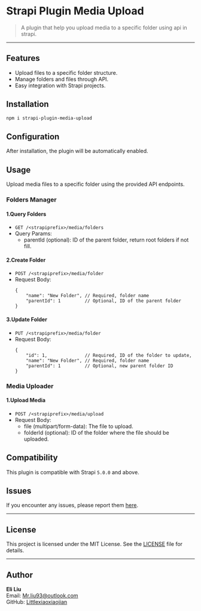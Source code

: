# Strapi Plugin Media Upload

> A plugin that help you upload media to a specific folder using api in strapi.

---

## Features

- Upload files to a specific folder structure.
- Manage folders and files through API.
- Easy integration with Strapi projects.

## Installation
```bash
npm i strapi-plugin-media-upload
```

## Configuration
After installation, the plugin will be automatically enabled.

## Usage

Upload media files to a specific folder using the provided API endpoints.

### Folders Manager
#### 1.Query Folders
   - `GET /<strapiprefix>/media/folders`
   - Query Params: 
     - parentId (optional): ID of the parent folder, return root folders if not fill.
#### 2.Create Folder
   - `POST /<strapiprefix>/media/folder`
   - Request Body: 
        ```
        {
            "name": "New Folder", // Required, folder name
            "parentId": 1         // Optional, ID of the parent folder
        }
        ```
#### 3.Update Folder
   - `PUT /<strapiprefix>/media/folder`
   - Request Body: 
        ```
        {
            "id": 1,              // Required, ID of the folder to update,
            "name": "New Folder", // Required, folder name
            "parentId": 1         // Optional, new parent folder ID
        }
        ```

### Media Uploader
#### 1.Upload Media
   - `POST /<strapiprefix>/media/upload`
   - Request Body:
     - file (multipart/form-data): The file to upload.
     - folderId (optional): ID of the folder where the file should be uploaded.

## Compatibility

This plugin is compatible with Strapi `5.0.0` and above.

## Issues

If you encounter any issues, please report them [here](https://woa.com/intl/intl_cgi/strapi-plugin-media-upload/issues).

---

## License

This project is licensed under the MIT License. See the [LICENSE](./LICENSE) file for details.

---

## Author

**Eli Liu**  
Email: [Mr.liu93@outlook.com](mailto:Mr.liu93@outlook.com)  
GitHub: [Littlexiaoxiaojian](https://github.com/Littlexiaoxiaojian)
